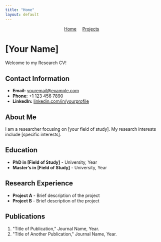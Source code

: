 ```yaml
---
title: "Home"
layout: default
---
```


<nav style="text-align: center;">
    <a href="./" style="margin-right: 15px;">Home</a>
    <a href="./projects" style="margin-right: 15px;">Projects</a>
</nav>

# [Your Name]
Welcome to my Research CV!

## Contact Information
- **Email:** youremail@example.com
- **Phone:** +1 123 456 7890
- **LinkedIn:** [linkedin.com/in/yourprofile](https://linkedin.com/in/yourprofile)

## About Me
I am a researcher focusing on [your field of study]. My research interests include [specific interests].

## Education
- **PhD in [Field of Study]** - University, Year
- **Master’s in [Field of Study]** - University, Year

## Research Experience
- **Project A** - Brief description of the project
- **Project B** - Brief description of the project

## Publications
1. "Title of Publication," Journal Name, Year.
2. "Title of Another Publication," Journal Name, Year.
